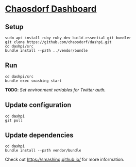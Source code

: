 # [Chaosdorf Dashboard](https://wiki.chaosdorf.de/Dashboard) #

## Setup ##

```
sudo apt install ruby ruby-dev build-essential git bundler
git clone https://github.com/chaosdorf/dashpi.git
cd dashpi/src
bundle install --path ../vendor/bundle
```

## Run ##

```
cd dashpi/src
bundle exec smashing start
```

**TODO**: *Set environment variables for Twitter auth.*

## Update configuration ##

```
cd dashpi
git pull
```

## Update dependencies ##

```
cd dashpi
bundle install --path vendor/bundle
```

Check out https://smashing.github.io/ for more information.
